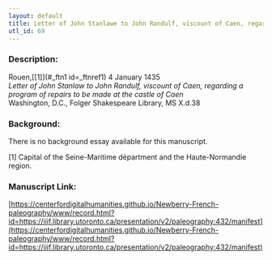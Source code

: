 ```yaml
---
layout: default
title: Letter of John Stanlawe to John Randulf, viscount of Caen, regarding a program of repairs to be made at the castle of Caen
utl_id: 69
---
```


### Description:

Rouen,[[1]](#_ftn1 id=_ftnref1) 4 January 1435<br>
_Letter of John Stanlaw to John Randulf, viscount of Caen, regarding a program of repairs to be made at the castle of Caen_<br>
Washington, D.C., Folger Shakespeare Library, MS X.d.38

### Background:

There is no background essay available for this manuscript.

<a id="_ftn1">[1]</a> Capital of the Seine-Maritime départment and the Haute-Normandie region. 

### Manuscript Link:

[https://centerfordigitalhumanities.github.io/Newberry-French-paleography/www/record.html?id=https://iiif.library.utoronto.ca/presentation/v2/paleography:432/manifest](https://centerfordigitalhumanities.github.io/Newberry-French-paleography/www/record.html?id=https://iiif.library.utoronto.ca/presentation/v2/paleography:432/manifest)
